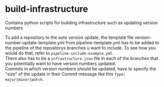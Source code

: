 # build-infrastructure
Contains python scripts for building infrastructure such as updating version numbers

To add a repository to the auto version update, the template file version-number-update-template.yml from pipeline-template.yml has to be added to the pipeline of the repositorys branches u want to include.
To see how you would do that, refer to `pipeline-include-example.yml`.\
There also has to be a `infrastructure.json` file in each of the branches that you potentially want to have version numbers updated.\
Commits in which version numbers should be updated, have to specify the "size" of the update in their Commit message like this `Type: major|minor|patch`.
